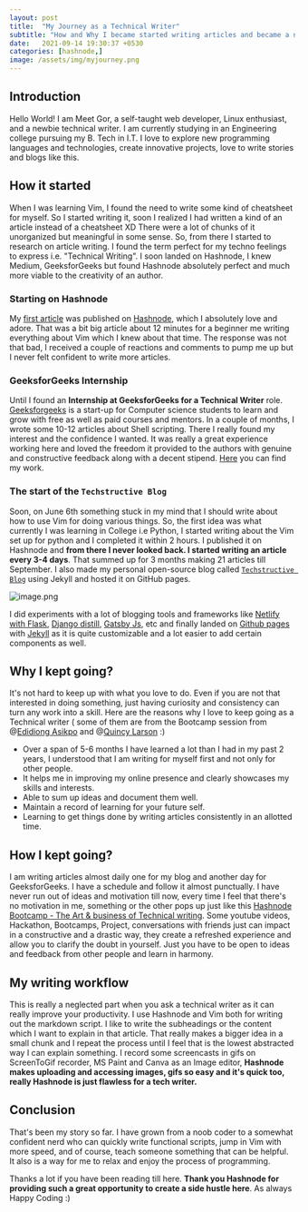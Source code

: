 ```yaml
---
layout: post
title:  "My Journey as a Technical Writer"
subtitle: "How and Why I became started writing articles and became a novice technical writer."
date:   2021-09-14 19:30:37 +0530
categories: [hashnode,]
image: /assets/img/myjourney.png 
---
```


## Introduction

Hello World! I am Meet Gor, a self-taught web developer, Linux enthusiast, and a newbie technical writer. I am currently studying in an Engineering college pursuing my B. Tech in I.T.  I love to explore new programming languages and technologies, create innovative projects, love to write stories and blogs like this. 

## How it started

When I was learning Vim, I found the need to write some kind of cheatsheet for myself. So I started writing it, soon I realized I had written a kind of an article instead of a cheatsheet XD There were a lot of chunks of it unorganized but meaningful in some sense. So, from there I started to research on article writing. I found the term perfect for my techno feelings to express i.e. "Technical Writing".  I soon landed on Hashnode, I knew Medium, GeeksforGeeks but found Hashnode absolutely perfect and much more viable to the creativity of an author. 

### Starting on Hashnode
My  [first article](https://techstructiveblog.hashnode.dev/why-and-how-you-should-use-vim-as-a-text-editor-and-ide)  was published on  [Hashnode](https://hashnode.com/@Mr-Destructive/joinme), which I absolutely love and adore. That was a bit big article about 12 minutes for a beginner me writing everything about Vim which I knew about that time.  The response was not that bad, I received a couple of reactions and comments to pump me up but I never felt confident to write more articles. 

### GeeksforGeeks Internship
Until I found an **Internship at GeeksforGeeks for a Technical Writer** role.  [Geeksforgeeks](https://www.google.com/aclk?sa=l&ai=DChcSEwj-_8TAq_7yAhUtlUsFHdI4AD4YABAAGgJzZg&ae=2&sig=AOD64_1xL_mUI1OLWumXOK-H1jF4wRP8eg&q&nis=1&adurl&ved=2ahUKEwjSlb_Aq_7yAhXMb30KHXM6BPsQ0Qx6BAgCEAE)  is a start-up for Computer science students to learn and grow with free as well as paid courses and mentors. In a couple of months, I wrote some 10-12 articles about Shell scripting. There I really found my interest and the confidence I wanted.  It was really a great experience working here and loved the freedom it provided to the authors with genuine and constructive feedback along with a decent stipend.  [Here](https://auth.geeksforgeeks.org/user/meetgor/articles)  you can find my work.

### The start of the `Techstructive Blog` 
Soon, on June 6th something stuck in my mind that I should write about how to use Vim for doing various things. So, the first idea was what currently I was learning in College i.e Python, I started writing about the Vim set up for python and I completed it within 2 hours. I published it on Hashnode and **from there I never looked back. I started writing an article every 3-4 days**. That summed up for 3 months making 21 articles till September. I also made my personal open-source blog called [`Techstructive Blog`](https://mr-destructive.github.io/techstructive-blog/) using Jekyll and hosted it on GitHub pages. 


![image.png](https://cdn.hashnode.com/res/hashnode/image/upload/v1631625512256/eyN6xO92G.png)

I did experiments with a lot of blogging tools and frameworks like  [Netlify with Flask](https://www.patricksoftwareblog.com/flask-tutorial/),  [Django distill](https://github.com/meeb/django-distill),  [Gatsby Js](https://www.gatsbyjs.com/starters/gatsbyjs/gatsby-starter-blog), etc and finally landed on  [Github pages](https://pages.github.com/)  with  [Jekyll](https://jekyllrb.com/)  as it is quite customizable and a lot easier to add certain components as well. 



## Why I kept going?

It's not hard to keep up with what you love to do. Even if you are not that interested in doing something, just having curiosity and consistency can turn any work into a skill. Here are the reasons why I love to keep going as a Technical writer ( some of them are from the Bootcamp session from @[Edidiong Asikpo](@didicodes) and @[Quincy Larson](@quincy) :) 

- Over a span of 5-6 months I have learned a lot than I had in my past 2 years, I understood that I am writing for myself first and not only for other people. 
- It helps me in improving my online presence and clearly showcases my skills and interests. 
- Able to sum up ideas and document them well.
- Maintain a record of learning for your future self.
- Learning to get things done by writing articles consistently in an allotted time.


## How I kept going?

I am writing articles almost daily one for my blog and another day for GeeksforGeeks. I have a schedule and follow it almost punctually. I have never run out of ideas and motivation till now, every time I feel that there's no motivation in me, something or the other pops up just like this  [Hashnode Bootcamp - The Art & business of Technical writing](https://hashnode.com/bootcamp). Some youtube videos, Hackathon, Bootcamps, Project, conversations with friends just can impact in a constructive and a drastic way, they create a refreshed experience and allow you to clarify the doubt in yourself. Just you have to be open to ideas and feedback from other people and learn in harmony. 

## My writing workflow

This is really a neglected part when you ask a technical writer as it can really improve your productivity.  I use Hashnode and Vim both for writing out the markdown script. I like to write the subheadings or the content which I want to explain in that article. That really makes a bigger idea in a small chunk and I repeat the process until I feel that is the lowest abstracted way I can explain something. I record some screencasts in gifs on ScreenToGif recorder, MS Paint and Canva as an Image editor,  **Hashnode makes uploading and accessing images, gifs so easy and it's quick too, really Hashnode is just flawless for a tech writer.** 


## Conclusion

That's been my story so far. I have grown from a noob coder to a somewhat confident nerd who can quickly write functional scripts, jump in Vim with more speed, and of course, teach someone something that can be helpful. It also is a way for me to relax and enjoy the process of programming. 

Thanks a lot if you have been reading till here. 
**Thank you Hashnode for providing such a great opportunity to create a side hustle here**. As always Happy Coding :)
